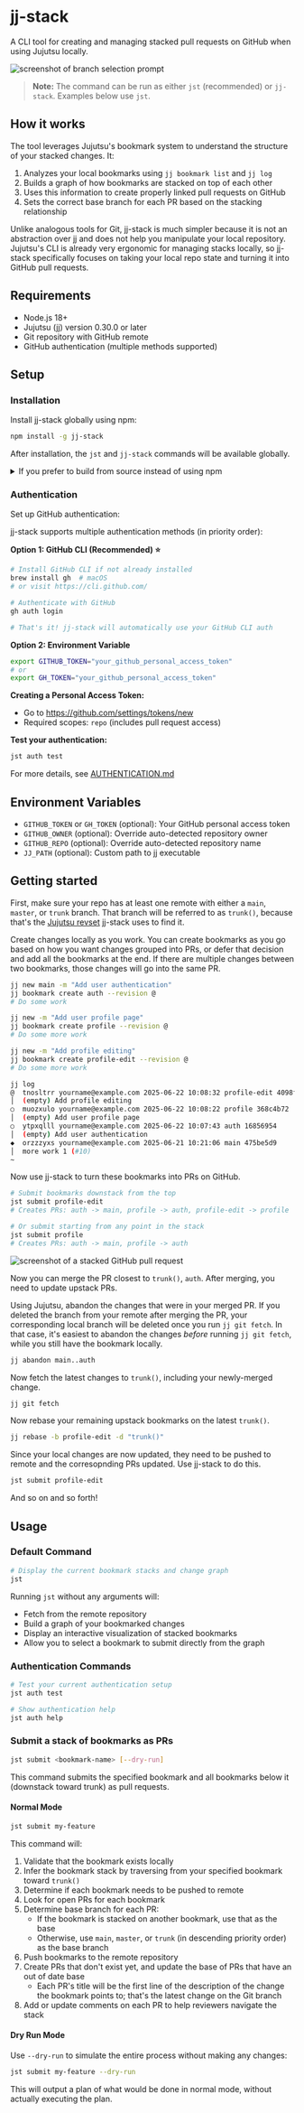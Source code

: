 # jj-stack

A CLI tool for creating and managing stacked pull requests on GitHub when using Jujutsu locally.

![screenshot of branch selection prompt](images/screenshot_default_command.png)

> **Note:** The command can be run as either `jst` (recommended) or `jj-stack`. Examples below use `jst`.

## How it works

The tool leverages Jujutsu's bookmark system to understand the structure of your stacked changes. It:

1. Analyzes your local bookmarks using `jj bookmark list` and `jj log`
2. Builds a graph of how bookmarks are stacked on top of each other
3. Uses this information to create properly linked pull requests on GitHub
4. Sets the correct base branch for each PR based on the stacking relationship

Unlike analogous tools for Git, jj-stack is much simpler because it is not an abstraction over jj and does not help you manipulate your local repository. Jujutsu's CLI is already very ergonomic for managing stacks locally, so jj-stack specifically focuses on taking your local repo state and turning it into GitHub pull requests.

## Requirements

- Node.js 18+
- Jujutsu (jj) version 0.30.0 or later
- Git repository with GitHub remote
- GitHub authentication (multiple methods supported)

## Setup

### Installation

Install jj-stack globally using npm:

```bash
npm install -g jj-stack
```

After installation, the `jst` and `jj-stack` commands will be available globally.

<details>
<summary> If you prefer to build from source instead of using npm </summary>

1. Clone the repository:

   ```bash
   git clone https://github.com/keanemind/jj-stack.git
   cd jj-stack
   ```

2. Install dependencies:

   ```bash
   npm install
   ```

3. Build the project:

   ```bash
   npm run build
   ```

4. Make the CLI available globally:

   ```bash
   npm link
   ```

   Or run directly with:

   ```bash
   node dist/index.js
   ```

</details>

### Authentication

Set up GitHub authentication:

jj-stack supports multiple authentication methods (in priority order):

**Option 1: GitHub CLI (Recommended) ⭐**

```bash
# Install GitHub CLI if not already installed
brew install gh  # macOS
# or visit https://cli.github.com/

# Authenticate with GitHub
gh auth login

# That's it! jj-stack will automatically use your GitHub CLI auth
```

**Option 2: Environment Variable**

```bash
export GITHUB_TOKEN="your_github_personal_access_token"
# or
export GH_TOKEN="your_github_personal_access_token"
```

**Creating a Personal Access Token:**

- Go to https://github.com/settings/tokens/new
- Required scopes: `repo` (includes pull request access)

**Test your authentication:**

```bash
jst auth test
```

For more details, see [AUTHENTICATION.md](./AUTHENTICATION.md)

## Environment Variables

- `GITHUB_TOKEN` or `GH_TOKEN` (optional): Your GitHub personal access token
- `GITHUB_OWNER` (optional): Override auto-detected repository owner
- `GITHUB_REPO` (optional): Override auto-detected repository name
- `JJ_PATH` (optional): Custom path to jj executable

## Getting started

First, make sure your repo has at least one remote with either a `main`, `master`, or `trunk` branch. That branch will be referred to as `trunk()`, because that's the [Jujutsu revset](https://jj-vcs.github.io/jj/latest/revsets/) jj-stack uses to find it.

Create changes locally as you work. You can create bookmarks as you go based on how you want changes grouped into PRs, or defer that decision and add all the bookmarks at the end. If there are multiple changes between two bookmarks, those changes will go into the same PR.

```bash
jj new main -m "Add user authentication"
jj bookmark create auth --revision @
# Do some work

jj new -m "Add user profile page"
jj bookmark create profile --revision @
# Do some more work

jj new -m "Add profile editing"
jj bookmark create profile-edit --revision @
# Do some more work
```

```bash
jj log
@  tnosltrr yourname@example.com 2025-06-22 10:08:32 profile-edit 4098fe71
│  (empty) Add profile editing
○  muozxulo yourname@example.com 2025-06-22 10:08:22 profile 368c4b72
│  (empty) Add user profile page
○  ytpxqlll yourname@example.com 2025-06-22 10:07:43 auth 16856954
│  (empty) Add user authentication
◆  orzzzyxs yourname@example.com 2025-06-21 10:21:06 main 475be5d9
│  more work 1 (#10)
~
```

Now use jj-stack to turn these bookmarks into PRs on GitHub.

```bash
# Submit bookmarks downstack from the top
jst submit profile-edit
# Creates PRs: auth -> main, profile -> auth, profile-edit -> profile

# Or submit starting from any point in the stack
jst submit profile
# Creates PRs: auth -> main, profile -> auth
```

![screenshot of a stacked GitHub pull request](images/screenshot_pull_request.png)

Now you can merge the PR closest to `trunk()`, `auth`. After merging, you need to update upstack PRs.

Using Jujutsu, abandon the changes that were in your merged PR. If you deleted the branch from your remote after merging the PR, your corresponding local branch will be deleted once you run `jj git fetch`. In that case, it's easiest to abandon the changes _before_ running `jj git fetch`, while you still have the bookmark locally.

```bash
jj abandon main..auth
```

Now fetch the latest changes to `trunk()`, including your newly-merged change.

```bash
jj git fetch
```

Now rebase your remaining upstack bookmarks on the latest `trunk()`.

```bash
jj rebase -b profile-edit -d "trunk()"
```

Since your local changes are now updated, they need to be pushed to remote and the corresopnding PRs updated. Use jj-stack to do this.

```bash
jst submit profile-edit
```

And so on and so forth!

## Usage

### Default Command

```bash
# Display the current bookmark stacks and change graph
jst
```

Running `jst` without any arguments will:

- Fetch from the remote repository
- Build a graph of your bookmarked changes
- Display an interactive visualization of stacked bookmarks
- Allow you to select a bookmark to submit directly from the graph

### Authentication Commands

```bash
# Test your current authentication setup
jst auth test

# Show authentication help
jst auth help
```

### Submit a stack of bookmarks as PRs

```bash
jst submit <bookmark-name> [--dry-run]
```

This command submits the specified bookmark and all bookmarks below it (downstack toward trunk) as pull requests.

#### Normal Mode

```bash
jst submit my-feature
```

This command will:

1. Validate that the bookmark exists locally
1. Infer the bookmark stack by traversing from your specified bookmark toward `trunk()`
1. Determine if each bookmark needs to be pushed to remote
1. Look for open PRs for each bookmark
1. Determine base branch for each PR:
   - If the bookmark is stacked on another bookmark, use that as the base
   - Otherwise, use `main`, `master`, or `trunk` (in descending priority order) as the base branch
1. Push bookmarks to the remote repository
1. Create PRs that don't exist yet, and update the base of PRs that have an out of date base
   - Each PR's title will be the first line of the description of the change the bookmark points to; that's the latest change on the Git branch
1. Add or update comments on each PR to help reviewers navigate the stack

#### Dry Run Mode

Use `--dry-run` to simulate the entire process without making any changes:

```bash
jst submit my-feature --dry-run
```

This will output a plan of what would be done in normal mode, without actually executing the plan.
